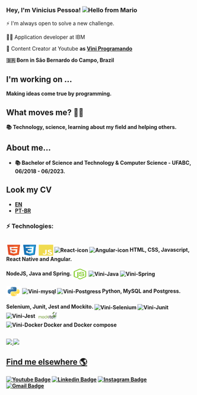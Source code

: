 ### Hey, I'm Vinicius Pessoa! <img width="30" src="https://emojis.slackmojis.com/emojis/images/1613942497/14160/mario_wave.gif?1613942497" alt="Hello from Mario" />

⚡ I'm always open to solve a new challenge.

👨‍💻  Application developer at IBM <br>

🍿 Content Creator at Youtube <b> as [Vini Programando](https://www.youtube.com/channel/UCjxUQX0iuQiw_3M-YHlkZWQ) <br>

🇧🇷 Born in São Bernardo do Campo, Brazil <br>

## I'm working on ...

Making ideas come true by programming.

## What moves me? 🏃‍♂️

📚 Technology, science, learning about my field and helping others.

## About me...
 
- 📚 Bachelor of Science and Technology & Computer Science - UFABC, 06/2018 - 06/2023.
 
## Look my CV
* [EN](https://github.com/Vini9-9/Vini9-9/blob/main/EN-Vinicius%20Pessoa%20da%20Silva.pdf)
* [PT-BR](https://github.com/Vini9-9/Vini9-9/blob/main/PT-Vinicius%20Pessoa%20da%20Silva.pdf)
 
### ⚡ Technologies:  
 
<div style="display: inline_block"><br>
  <img align="center" alt="HTML-icon" height="30" width="40" src="https://raw.githubusercontent.com/devicons/devicon/master/icons/html5/html5-original.svg">
  <img align="center" alt="CSS-icon" height="30" width="40" src="https://raw.githubusercontent.com/devicons/devicon/master/icons/css3/css3-original.svg">
  <img align="center" alt="Javascript-icon" height="30" width="40" src="https://raw.githubusercontent.com/devicons/devicon/master/icons/javascript/javascript-plain.svg">
  <img align="center" alt="React-icon" height="30" width="40" src="https://cdn.jsdelivr.net/gh/devicons/devicon/icons/react/react-original-wordmark.svg" />
  <img align="center" alt="Angular-icon" height="30" width="40" src="https://cdn.jsdelivr.net/gh/devicons/devicon/icons/angularjs/angularjs-original.svg" />    
   HTML, CSS, Javascript, React Native and Angular.
</div>
  
<div style="display: inline_block"><br>
  NodeJS, Java and Spring.
  <img align="center" alt="Vini-NodeJS" height="30" width="40" src="https://raw.githubusercontent.com/devicons/devicon/master/icons/nodejs/nodejs-original.svg" />
  <img align="center" alt="Vini-Java" height="30" width="40" src="https://cdn.jsdelivr.net/gh/devicons/devicon/icons/java/java-original.svg" />
  <img align="center" alt="Vini-Spring" height="30" width="40" src="https://cdn.jsdelivr.net/gh/devicons/devicon/icons/spring/spring-original.svg" />
</div>
  
<div style="display: inline_block"><br>
  <img align="center" alt="Vini-Python" height="30" width="40" src="https://raw.githubusercontent.com/devicons/devicon/master/icons/python/python-original.svg">
  <img align="center" alt="Vini-mysql" height="30" width="40" src="https://cdn.jsdelivr.net/gh/devicons/devicon/icons/mysql/mysql-original-wordmark.svg" />
  <img align="center" alt="Vini-Postgress" height="30" width="40" src="https://cdn.jsdelivr.net/gh/devicons/devicon/icons/postgresql/postgresql-plain-wordmark.svg" />
  Python, MySQL and Postgress.
</div>
 
 <div style="display: inline_block"><br>
  Selenium, Junit, Jest and Mockito.
  <img align="center" alt="Vini-Selenium" height="30" width="40" src="https://cdn.jsdelivr.net/gh/devicons/devicon/icons/selenium/selenium-original.svg" />      
  <img align="center" alt="Vini-Junit" height="30" width="30" src="https://camo.githubusercontent.com/abbaedce4b226ea68b0fd43521472b0b146d5ed57956116f69752f43e7ddd7d8/68747470733a2f2f6a756e69742e6f72672f6a756e6974352f6173736574732f696d672f6a756e6974352d6c6f676f2e706e67" />
  <img align="center" alt="Vini-Jest" height="30" width="40" src="https://cdn.jsdelivr.net/gh/devicons/devicon/icons/jest/jest-plain.svg" />
  <img align="center" alt="Vini-Mockito" height="30" width="60" src="https://raw.githubusercontent.com/mockito/mockito/main/src/javadoc/org/mockito/logo.png" />
</div>

<div>
   <img lign="center" alt="Vini-Docker" height="30" width="40"src="https://cdn.jsdelivr.net/gh/devicons/devicon/icons/docker/docker-plain-wordmark.svg" />
   Docker and Docker compose       
</div>
  
##
  <div>
  <a href="https://github.com/Vini9-9">
  <img height="180em" src="https://github-readme-stats.vercel.app/api?username=Vini9-9&show_icons=true&theme=dracula&include_all_commits=true&count_private=true"/>
  <img height="180em" src="https://github-readme-stats.vercel.app/api/top-langs/?username=Vini9-9&layout=compact&langs_count=7&theme=dracula"/>
</div>
   
## Find me elsewhere 🌎


[![Youtube Badge](https://img.shields.io/badge/-Youtube-FF0000?style=flat-square&labelColor=FF0000&logo=youtube&logoColor=white&link=https://www.youtube.com/channel/UCjxUQX0iuQiw_3M-YHlkZWQ/videos)](https://www.youtube.com/channel/UCjxUQX0iuQiw_3M-YHlkZWQ/videos) 
[![Linkedin Badge](https://img.shields.io/badge/-LinkedIn-blue?style=flat-square&logo=Linkedin&logoColor=white&link=https://www.linkedin.com/in/vinicius-pessoa/)](https://www.linkedin.com/in/vinicius-pessoa/) 
[![Instagram Badge](https://img.shields.io/badge/-Instagram-violet?style=flat-square&logo=Instagram&logoColor=white&link=https://www.instagram.com/papodedev/)](https://www.instagram.com/vini9.9) <br>
[![Gmail Badge](https://img.shields.io/badge/-vini.pessoa99@gmail.com-c14438?style=flat-square&logo=Gmail&logoColor=white&link=mailto:vini.pessoa99@gmail.com)](mailto:vini.pessoa99@gmail.com)
